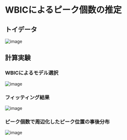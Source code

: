 # WBICによるピーク個数の推定

## トイデータ

![image](https://github.com/user-attachments/assets/f6ed4c7e-ee1e-49ff-ac31-fb9f029c03d9)

## 計算実験

### WBICによるモデル選択
![image](https://github.com/user-attachments/assets/4e642200-38d1-4e45-a222-f67b11d84ea8)

### フィッティング結果
![image](https://github.com/user-attachments/assets/72f55425-ab75-4909-8799-19ec81765955)

### ピーク個数で周辺化したピーク位置の事後分布
![image](https://github.com/user-attachments/assets/eda36668-afb9-415f-aa40-406fd5233347)
